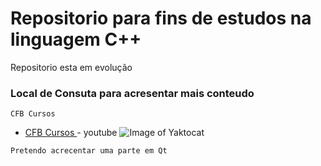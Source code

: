 # Repositorio para fins de estudos na linguagem C++

Repositorio esta em evolução

### Local de Consuta para acresentar mais conteudo
```
CFB Cursos 
```
* [CFB Cursos ](https://www.youtube.com/playlist?list=PLx4x_zx8csUjczg1qPHavU1vw1IkBcm40) - youtube
![Image of Yaktocat](https://octodex.github.com/images/yaktocat.png)

```
Pretendo acrecentar uma parte em Qt
```
